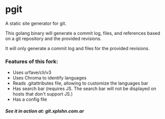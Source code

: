 # pgit

A static site generator for git.

This golang binary will generate a commit log, files, and references based on a
git repository and the provided revisions.

It will only generate a commit log and files for the provided revisions.

### Features of this fork:

- Uses urfave/cli/v3
- Uses Chroma to identify languages
- Reads .gitattributes file, allowing to customize the languages bar
- Has search bar (requires JS. The search bar will not be displayed on hosts that don't support JS.)
- Has a config file

##### See it in action at: git.xplshn.com.ar
